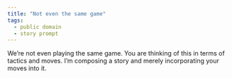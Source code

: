 ```yaml
---
title: "Not even the same game"
tags:
  - public domain
  - story prompt
---
```

We’re not even playing the same game. You are thinking of this in terms of tactics and moves. I’m composing a story and merely incorporating your moves into it.